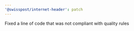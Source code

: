 ```yaml
---
'@swisspost/internet-header': patch
---
```


Fixed a line of code that was not compliant with quality rules
